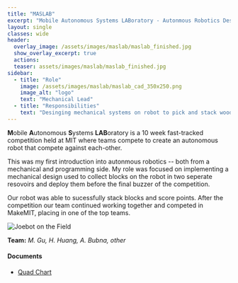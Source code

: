 ```yaml
---
title: "MASLAB"
excerpt: "Mobile Autonomous Systems LABoratory - Autonmous Robotics Design"
layout: single
classes: wide
header:
  overlay_image: /assets/images/maslab/maslab_finished.jpg
  show_overlay_excerpt: true
  actions:
  teaser: assets/images/maslab/maslab_finished.jpg
sidebar:
  - title: "Role"
    image: /assets/images/maslab/maslab_cad_350x250.png
    image_alt: "logo"
    text: "Mechanical Lead"
  - title: "Responsibilities"
    text: "Desinging mechanical systems on robot to pick and stack wooden cubes."
---
```


**M**obile **A**utonomous **S**ystems **LAB**oratory is a 10 week fast-tracked competition held at MIT where teams compete to create an autonomous robot that compete against each-other.

This was my first introduction into autonmous robotics -- both from a mechanical and programming side. My role was focused on implementing a mechanical design used to collect blocks on the robot in two seperate resovoirs and deploy them before the final buzzer of the competition.

Our robot was able to sucessfully stack blocks and score points. After the competition our team continued working together and competed in MakeMIT, placing in one of the top teams.

![Joebot on the Field]({{site.baseurl}}/assets/images/maslab/maslab_finished.jpg)

**Team:** *M. Gu, H. Huang, A. Bubna, other*

#### Documents
+ [Quad Chart]({{site.baseurl}}/assets/pdfs/quadcharts/MASLAB-Quad_Chart.pdf)<br>